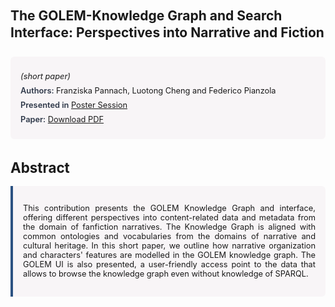 
<style>    
    h2 {
        margin-top: 0;
        margin-bottom: 1.5rem;
        line-height: 1.3;
    }
    
    h3 {
        margin-top: 2rem;
        margin-bottom: 1rem;
        font-size: 1.4rem;
        font-weight:bold;
    }
    
    .metadata {
        background-color: rgba(96,24,67,0.03);
        padding: 1rem;
        font-size:0.8rem;
        border-radius: 6px;
        margin-bottom: 2rem;
    }
    
    .metadata p {
        margin: 0.5rem 0;
    }
    
    .abstract {
        text-align: justify;
        font-size:0.8rem;
        padding: 1rem;
        background-color: rgba(96,24,67,0.03);
        border-left: 4px solid #2c5282;
        border-radius: 0 6px 6px 0;
    }
    
    strong {
        color: #2d3748;
        font-weight: 600;
    }
</style>
<main role="main">
<h2>The GOLEM-Knowledge Graph and Search Interface: Perspectives into Narrative and Fiction</h2>

<section class="metadata">
<p style='font-size:0.8rem'><i>(short paper)</i></p>
<p><strong>Authors:</strong> Franziska Pannach, Luotong Cheng and Federico Pianzola</p>
<p><strong>Presented in</strong> <a href="/programme/#postersession">Poster Session</a></p>
<p><strong>Paper:</strong> <a href="https://ceur-ws.org/Vol-3834/paper80.pdf">Download PDF</a></p>
</section>

<section>
<h3>Abstract</h3>
<div class="abstract">
<p>This contribution presents the GOLEM Knowledge Graph and interface, offering different perspectives into content-related data and metadata from the domain of fanfiction narratives. The Knowledge Graph is aligned with common ontologies and vocabularies from the domains of narrative and cultural heritage. In this short paper, we outline how narrative organization and characters' features are modelled in the GOLEM knowledge graph. The GOLEM UI is also presented, a user-friendly access point to the data that allows to browse the knowledge graph even without knowledge of SPARQL.</p>
</div>
</section>
</main>